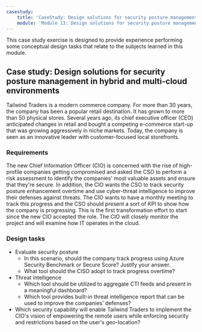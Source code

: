 ```yaml
---
casestudy:
    title: 'CaseStudy: Design solutions for security posture management and threat intelligence'
    module: 'Module 13: Design solutions for security posture management in hybrid and multi-cloud environments'
---
```


This case study exercise is designed to provide experience performing some conceptual design tasks that relate to the subjects learned in this module.

## Case study: Design solutions for security posture management in hybrid and multi-cloud environments

Tailwind Traders is a modern commerce company. For more than 30 years,
the company has been a popular retail destination. It has grown to more
than 50 physical stores. Several years ago, its chief executive officer
(CEO) anticipated changes in retail and bought a competing e-commerce
start-up that was growing aggressively in niche markets. Today, the
company is seen as an innovative leader with customer-focused local
storefronts.

### Requirements

The new Chief Information Officer (CIO) is concerned with the rise of high-profile companies getting
compromised and asked the CSO to perform a risk assessment to identify
the companies' most valuable assets and ensure that they're secure. In addition, the
CIO wants the CSO to track security posture enhancement overtime and
use cyber-threat intelligence to improve their defenses against
threats. The CIO wants to have a monthly meeting to track this progress
and the CSO should present a sort of KPI to show how the company is
progressing. This is the first transformation effort to start since the
new CIO accepted the role. The CIO will closely monitor the project and
will examine how IT operates in the cloud.

### Design tasks

* Evaluate security posture
    - In this scenario, should the company track progress using Azure Security Benchmark or Secure Score? Justify your answer.
    - What tool should the CISO adopt to track progress overtime?
* Threat intelligence
    - Which tool should be utilized to aggregate CTI feeds and present in a meaningful dashboard?
    - Which tool provides built-in threat intelligence report that can be used to improve the companies' defenses?
* Which security capability will enable Tailwind Traders to implement the CIO's vision of empowering the remote users while enforcing security and restrictions based on the user's geo-location?